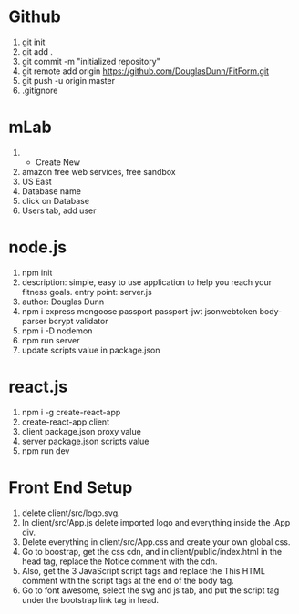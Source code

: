 # Github
1. git init
2. git add .
3. git commit -m "initialized repository"
4. git remote add origin https://github.com/DouglasDunn/FitForm.git
5. git push -u origin master
6. .gitignore

# mLab
1. + Create New
2. amazon free web services, free sandbox
3. US East
4. Database name
5. click on Database
6. Users tab, add user

# node.js
1. npm init
2. description: simple, easy to use application to help you reach your fitness goals.
entry point: server.js
3. author: Douglas Dunn
4. npm i express mongoose passport passport-jwt jsonwebtoken body-parser bcrypt validator
5. npm i -D nodemon
6. npm run server
7. update scripts value in package.json

# react.js
1. npm i -g create-react-app
2. create-react-app client
3. client package.json proxy value
4. server package.json scripts value
5. npm run dev

# Front End Setup
1. delete client/src/logo.svg.
2. In client/src/App.js delete imported logo and everything inside the .App div.
3. Delete everything in client/src/App.css and create your own global css.
4. Go to boostrap, get the css cdn, and in client/public/index.html in the head tag, replace the Notice comment with the cdn.
5. Also, get the 3 JavaScript script tags and replace the This HTML comment with the script tags at the end of the body tag.
6. Go to font awesome, select the svg and js tab, and put the script tag under the bootstrap link tag in head.
